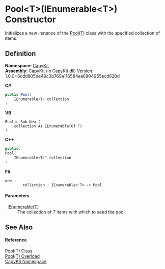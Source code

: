 # Pool&lt;T&gt;(IEnumerable&lt;T&gt;) Constructor


Initializes a new instance of the <a href="T_CapyKit_Pool_1">Pool(T)</a> class with the specified collection of items.



## Definition
**Namespace:** <a href="N_CapyKit">CapyKit</a>  
**Assembly:** CapyKit (in CapyKit.dll) Version: 1.0.0+6cdd805be49c3b769a116584ea6904955ecd820d

**C#**
``` C#
public Pool(
	IEnumerable<T> collection
)
```
**VB**
``` VB
Public Sub New ( 
	collection As IEnumerable(Of T)
)
```
**C++**
``` C++
public:
Pool(
	IEnumerable<T>^ collection
)
```
**F#**
``` F#
new : 
        collection : IEnumerable<'T> -> Pool
```



#### Parameters
<dl><dt>  <a href="https://learn.microsoft.com/dotnet/api/system.collections.generic.ienumerable-1" target="_blank" rel="noopener noreferrer">IEnumerable</a>(<a href="T_CapyKit_Pool_1">T</a>)</dt><dd>The collection of <em>T</em> items with which to seed the pool.</dd></dl>

## See Also


#### Reference
<a href="T_CapyKit_Pool_1">Pool(T) Class</a>  
<a href="Overload_CapyKit_Pool_1__ctor">Pool(T) Overload</a>  
<a href="N_CapyKit">CapyKit Namespace</a>  
